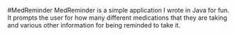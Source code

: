 #MedReminder
MedReminder is a simple application I wrote in Java for fun. It prompts the user 
for how many different medications that they are taking and various other information for 
being reminded to take it.